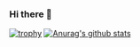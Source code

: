 ### Hi there 👋
[![trophy](https://github-profile-trophy.vercel.app/?username=oatrice)](https://github.com/ryo-ma/github-profile-trophy)
[![Anurag's github stats](https://github-readme-stats.vercel.app/api?username=oatrice&count_private=true)](https://github.com/anuraghazra/github-readme-stats)



<!--
**oatrice/oatrice** is a ✨ _special_ ✨ repository because its `README.md` (this file) appears on your GitHub profile.

Here are some ideas to get you started:

- 🔭 I’m currently working on ...
- 🌱 I’m currently learning ...
- 👯 I’m looking to collaborate on ...
- 🤔 I’m looking for help with ...
- 💬 Ask me about ...
- 📫 How to reach me: ...
- 😄 Pronouns: ...
- ⚡ Fun fact: ...
-->
